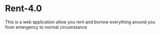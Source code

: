 # Rent-4.0
This is a web application allow you rent and borrow everything around you from emergency to normal circumstance 
